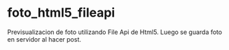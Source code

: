 # foto_html5_fileapi
Previsualizacion de foto utilizando File Api de Html5. Luego se guarda foto en servidor al hacer post. 
